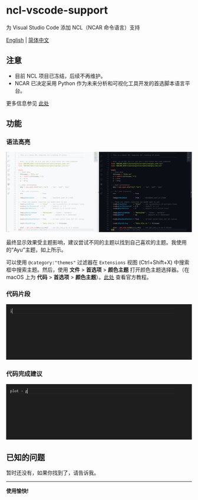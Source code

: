 # ncl-vscode-support

为 Visual Studio Code 添加 NCL（NCAR 命令语言）支持

[English](./README.md) | [简体中文](./README_zh_cn.md)

## 注意

- 目前 NCL 项目已冻结，后续不再维护。
- NCAR 已决定采用 Python 作为未来分析和可视化工具开发的首选脚本语言平台。

更多信息参见 [此处](http://www.ncl.ucar.edu/Document/Pivot_to_Python/)

## 功能

### 语法高亮

![Syntax Highlighting](./images/SyntaxHighlighting.png "Syntax Highlighting")

最终显示效果受主题影响，建议尝试不同的主题以找到自己喜欢的主题。我使用的“Ayu”主题，如上所示。

可以使用 `@category:"themes"` 过滤器在 `Extensions` 视图 (Ctrl+Shift+X) 中搜索框中搜索主题。然后，使用 **文件** > **首选项** > **颜色主题** 打开颜色主题选择器。（在 macOS 上为 **代码** > **首选项** > **颜色主题**）。[此处](https://code.visualstudio.com/docs/getstarted/themes) 查看官方教程。

### 代码片段

![Code Snippets](./images/CodeSnippets.gif "Code Snippets")

### 代码完成建议

![Code Completion Proposals](./images/CodeCompletion.gif "Code Completion Proposals")

## 已知的问题

暂时还没有，如果你找到了，请告诉我。

-----------------------------------------------------------------------------------------------------------

**使用愉快!**

